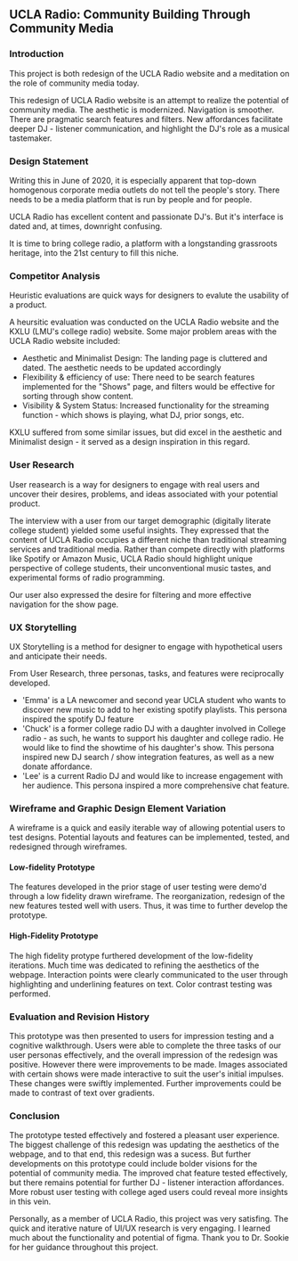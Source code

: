 ## UCLA Radio: Community Building Through Community Media

### Introduction

This project is both redesign of the UCLA Radio website and a meditation on the role of community media today.

This redesign of UCLA Radio website is an attempt to realize the potential of community media. The aesthetic is modernized. Navigation is smoother. There are pragmatic search features and filters. New affordances facilitate deeper DJ - listener communication, and highlight the DJ's role as a musical tastemaker. 

### Design Statement

 Writing this in June of 2020, it is especially apparent that top-down homogenous corporate media outlets do not tell the people's story. There needs to be a media platform that is run by people and for people.

UCLA Radio has excellent content and passionate DJ's. But it's interface is dated and, at times, downright confusing.

It is time to bring college radio, a platform with a longstanding grassroots heritage, into the 21st century to fill this niche. 

### Competitor Analysis

Heuristic evaluations are quick ways for designers to evalute the usability of a product.

A heursitic evaluation was conducted on the UCLA Radio website and the KXLU (LMU's college radio) website. Some major problem areas with the UCLA Radio website included:
 - Aesthetic and Minimalist Design: The landing page is cluttered and dated. The aesthetic needs to be updated accordingly
 - Flexibility & efficiency of use: There need to be search features implemented for the "Shows" page, and filters would be effective for sorting through show content.
 - Visibility & System Status: Increased functionality for the streaming function - which shows is playing, what DJ, prior songs, etc.
 
 KXLU suffered from some similar issues, but did excel in the aesthetic and Minimalist design - it served as a design inspiration in this regard.
 
 ### User Research
 
 User reasearch is a way for designers to engage with real users and uncover their desires, problems, and ideas associated with your potential product.
 
 The interview with a user from our target demographic (digitally literate college student) yielded some useful insights. They expressed that the content of UCLA Radio occupies a different niche than traditional streaming services and traditional media. Rather than compete directly with platforms like Spotify or Amazon Music, UCLA Radio should highlight unique perspective of college students, their unconventional music tastes, and experimental forms of radio programming.
 
 Our user also expressed the desire for filtering and more effective navigation for the show page.
 
 ### UX Storytelling 
 
 UX Storytelling is a method for designer to engage with hypothetical users and anticipate their needs.
 
 From User Research, three personas, tasks, and features were reciprocally developed. 
  - 'Emma' is a LA newcomer and second year UCLA student who wants to discover new music to add to her existing spotify playlists. This persona inspired the spotify DJ feature
  - 'Chuck' is a former college radio DJ with a daughter involved in College radio - as such, he wants to support his daughter and college radio. He would like to find the showtime of his daughter's show. This persona inspired new DJ search / show integration features, as well as a new donate affordance.
  - 'Lee' is a current Radio DJ and would like to increase engagement with her audience. This persona inspired a more comprehensive chat feature.
  
### Wireframe and Graphic Design Element Variation

A wireframe is a quick and easily iterable way of allowing potential users to test designs. Potential layouts and features can be implemented, tested, and redesigned through wireframes.

#### Low-fidelity Prototype

The features developed in the prior stage of user testing were demo'd through a low fidelity drawn wireframe. The reorganization, redesign of the new features tested well with users. Thus, it was time to further develop the prototype.

#### High-Fidelity Prototype 

The high fidelity protype furthered development of the low-fidelity iterations. Much time was dedicated to refining the aesthetics of the webpage. Interaction points were clearly communicated to the user through highlighting and underlining features on text. Color contrast testing was performed. 

### Evaluation and Revision History

This prototype was then presented to users for impression testing and a cognitive walkthrough. Users were able to complete the three tasks of our user personas effectively, and the overall impression of the redesign was positive. However there were improvements to be made. Images associated with certain shows were made interactive to suit the user's initial impulses. These changes were swiftly implemented. Further improvements could be made to contrast of text over gradients.

### Conclusion

The prototype tested effectively and fostered a pleasant user experience. The biggest challenge of this redesign was updating the aesthetics of the webpage, and to that end, this redesign was a sucess. But further developments on this prototype could include bolder visions for the potential of community media. The improved chat feature tested effectively, but there remains potential for further DJ - listener interaction affordances. More robust user testing with college aged users could reveal more insights in this vein.

Personally, as a member of UCLA Radio, this project was very satisfing. The quick and iterative nature of UI/UX research is very engaging. I learned much about the functionality and potential of figma. Thank you to Dr. Sookie for her guidance throughout this project.



 

